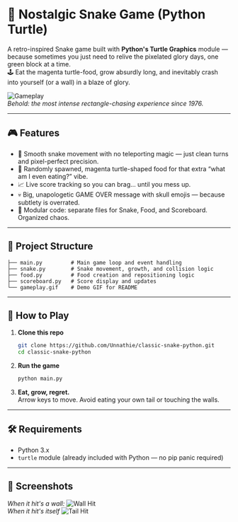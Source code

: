 # 🐍 Nostalgic Snake Game (Python Turtle)

A retro-inspired Snake game built with **Python's Turtle Graphics** module — because sometimes you just need to relive the pixelated glory days, one green block at a time.  
🕹️ Eat the magenta turtle-food, grow absurdly long, and inevitably crash into yourself (or a wall) in a blaze of glory.  

![Gameplay](https://github.com/user-attachments/assets/09e151e1-2a52-4271-99c3-2e38263ff0b9)  
*Behold: the most intense rectangle-chasing experience since 1976.*

---

## 🎮 Features
- 🐍 Smooth snake movement with no teleporting magic — just clean turns and pixel-perfect precision.
- 🍬 Randomly spawned, magenta turtle-shaped food for that extra “what am I even eating?” vibe.
- 📈 Live score tracking so you can brag… until you mess up.
- 💀 Big, unapologetic GAME OVER message with skull emojis — because subtlety is overrated.
- 🧩 Modular code: separate files for Snake, Food, and Scoreboard. Organized chaos.

---

## 📂 Project Structure
```
├── main.py         # Main game loop and event handling
├── snake.py        # Snake movement, growth, and collision logic
├── food.py         # Food creation and repositioning logic
├── scoreboard.py   # Score display and updates
└── gameplay.gif    # Demo GIF for README
```

---

## 🚀 How to Play
1. **Clone this repo**  
   ```bash
   git clone https://github.com/Unnathie/classic-snake-python.git
   cd classic-snake-python
   ```
2. **Run the game**  
   ```bash
   python main.py
   ```
3. **Eat, grow, regret.**  
   Arrow keys to move. Avoid eating your own tail or touching the walls.

---

## 🛠 Requirements
- Python 3.x  
- `turtle` module (already included with Python — no pip panic required)

---

## 📸 Screenshots
*When it hit's a wall:*
![Wall Hit](https://github.com/user-attachments/assets/3cbd0adf-80e1-495b-b11e-c4f370a9c7f1)  
*When it hit's itself*
![Tail Hit](https://github.com/user-attachments/assets/74fd6324-a8ee-48a1-9805-577637b9d21a)
